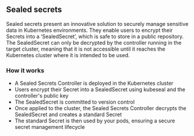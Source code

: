 ## Sealed secrets

Sealed secrets present an innovative solution to securely manage sensitive data in Kubernetes environments. They enable users to encrypt their Secrets into a ‘SealedSecret’, which is safe to store in a public repository. The SealedSecret can only be decrypted by the controller running in the target cluster, meaning that it is not accessible until it reaches the Kubernetes cluster where it is intended to be used.

### How it works

- A Sealed Secrets Controller is deployed in the Kubernetes cluster
- Users encrypt their Secret into a SealedSecret using kubeseal and the controller's public key
- The SealedSecret is committed to version control
- Once applied to the cluster, the Sealed Secrets Controller decrypts the SealedSecret and creates a standard Secret
- The standard Secret is then used by your pods, ensuring a secure secret management lifecycle
